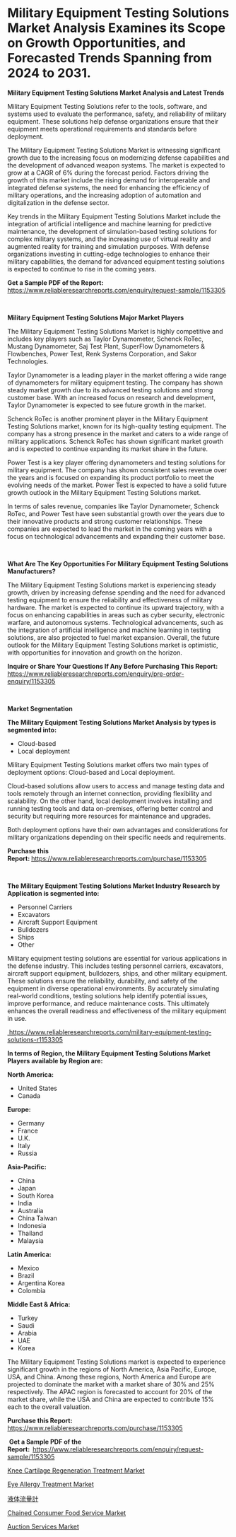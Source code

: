 <p><h1>Military Equipment Testing Solutions Market Analysis Examines its Scope on Growth Opportunities, and Forecasted Trends Spanning from 2024 to 2031.</h1></p><p><strong>Military Equipment Testing Solutions Market Analysis and Latest Trends</strong></p>
<p><p>Military Equipment Testing Solutions refer to the tools, software, and systems used to evaluate the performance, safety, and reliability of military equipment. These solutions help defense organizations ensure that their equipment meets operational requirements and standards before deployment.</p><p>The Military Equipment Testing Solutions Market is witnessing significant growth due to the increasing focus on modernizing defense capabilities and the development of advanced weapon systems. The market is expected to grow at a CAGR of 6% during the forecast period. Factors driving the growth of this market include the rising demand for interoperable and integrated defense systems, the need for enhancing the efficiency of military operations, and the increasing adoption of automation and digitalization in the defense sector.</p><p>Key trends in the Military Equipment Testing Solutions Market include the integration of artificial intelligence and machine learning for predictive maintenance, the development of simulation-based testing solutions for complex military systems, and the increasing use of virtual reality and augmented reality for training and simulation purposes. With defense organizations investing in cutting-edge technologies to enhance their military capabilities, the demand for advanced equipment testing solutions is expected to continue to rise in the coming years.</p></p>
<p><strong>Get a Sample PDF of the Report:&nbsp;</strong> <a href="https://www.reliableresearchreports.com/enquiry/request-sample/1153305">https://www.reliableresearchreports.com/enquiry/request-sample/1153305</a></p>
<p>&nbsp;</p>
<p><strong>Military Equipment Testing Solutions Major Market Players</strong></p>
<p><p>The Military Equipment Testing Solutions Market is highly competitive and includes key players such as Taylor Dynamometer, Schenck RoTec, Mustang Dynamometer, Saj Test Plant, SuperFlow Dynamometers & Flowbenches, Power Test, Renk Systems Corporation, and Sakor Technologies.</p><p>Taylor Dynamometer is a leading player in the market offering a wide range of dynamometers for military equipment testing. The company has shown steady market growth due to its advanced testing solutions and strong customer base. With an increased focus on research and development, Taylor Dynamometer is expected to see future growth in the market.</p><p>Schenck RoTec is another prominent player in the Military Equipment Testing Solutions market, known for its high-quality testing equipment. The company has a strong presence in the market and caters to a wide range of military applications. Schenck RoTec has shown significant market growth and is expected to continue expanding its market share in the future.</p><p>Power Test is a key player offering dynamometers and testing solutions for military equipment. The company has shown consistent sales revenue over the years and is focused on expanding its product portfolio to meet the evolving needs of the market. Power Test is expected to have a solid future growth outlook in the Military Equipment Testing Solutions market.</p><p>In terms of sales revenue, companies like Taylor Dynamometer, Schenck RoTec, and Power Test have seen substantial growth over the years due to their innovative products and strong customer relationships. These companies are expected to lead the market in the coming years with a focus on technological advancements and expanding their customer base.</p></p>
<p>&nbsp;</p>
<p><strong>What Are The Key Opportunities For Military Equipment Testing Solutions Manufacturers?</strong></p>
<p><p>The Military Equipment Testing Solutions market is experiencing steady growth, driven by increasing defense spending and the need for advanced testing equipment to ensure the reliability and effectiveness of military hardware. The market is expected to continue its upward trajectory, with a focus on enhancing capabilities in areas such as cyber security, electronic warfare, and autonomous systems. Technological advancements, such as the integration of artificial intelligence and machine learning in testing solutions, are also projected to fuel market expansion. Overall, the future outlook for the Military Equipment Testing Solutions market is optimistic, with opportunities for innovation and growth on the horizon.</p></p>
<p><strong>Inquire or Share Your Questions If Any Before Purchasing This Report:</strong> <a href="https://www.reliableresearchreports.com/enquiry/pre-order-enquiry/1153305">https://www.reliableresearchreports.com/enquiry/pre-order-enquiry/1153305</a></p>
<p>&nbsp;</p>
<p><strong>Market Segmentation</strong></p>
<p><strong>The Military Equipment Testing Solutions Market Analysis by types is segmented into:</strong></p>
<p><ul><li>Cloud-based</li><li>Local deployment</li></ul></p>
<p><p>Military Equipment Testing Solutions market offers two main types of deployment options: Cloud-based and Local deployment. </p><p>Cloud-based solutions allow users to access and manage testing data and tools remotely through an internet connection, providing flexibility and scalability. On the other hand, local deployment involves installing and running testing tools and data on-premises, offering better control and security but requiring more resources for maintenance and upgrades.</p><p>Both deployment options have their own advantages and considerations for military organizations depending on their specific needs and requirements.</p></p>
<p><strong>Purchase this Report:&nbsp;</strong><a href="https://www.reliableresearchreports.com/purchase/1153305">https://www.reliableresearchreports.com/purchase/1153305</a></p>
<p>&nbsp;</p>
<p><strong>The Military Equipment Testing Solutions Market Industry Research by Application is segmented into:</strong></p>
<p><ul><li>Personnel Carriers</li><li>Excavators</li><li>Aircraft Support Equipment</li><li>Bulldozers</li><li>Ships</li><li>Other</li></ul></p>
<p><p>Military equipment testing solutions are essential for various applications in the defense industry. This includes testing personnel carriers, excavators, aircraft support equipment, bulldozers, ships, and other military equipment. These solutions ensure the reliability, durability, and safety of the equipment in diverse operational environments. By accurately simulating real-world conditions, testing solutions help identify potential issues, improve performance, and reduce maintenance costs. This ultimately enhances the overall readiness and effectiveness of the military equipment in use.</p></p>
<p><a href="https://www.reliableresearchreports.com/military-equipment-testing-solutions-r1153305">&nbsp;https://www.reliableresearchreports.com/military-equipment-testing-solutions-r1153305</a></p>
<p><strong>In terms of Region, the Military Equipment Testing Solutions Market Players available by Region are:</strong></p>
<p>
    <p> <strong> North America: </strong>
        <ul>
            <li>United States</li>
            <li>Canada</li>
        </ul>
        </p> 
    <p> <strong> Europe: </strong>
        <ul>
            <li>Germany</li>
            <li>France</li>
            <li>U.K.</li>
            <li>Italy</li>
            <li>Russia</li>
        </ul>
        </p> 
    <p> <strong> Asia-Pacific: </strong>
        <ul>
            <li>China</li>
            <li>Japan</li>
            <li>South Korea</li>
            <li>India</li>
            <li>Australia</li>
            <li>China Taiwan</li>
            <li>Indonesia</li>
            <li>Thailand</li>
            <li>Malaysia</li>
        </ul>
        </p> 
    <p> <strong> Latin America: </strong>
        <ul>
            <li>Mexico</li>
            <li>Brazil</li>
            <li>Argentina Korea</li>
            <li>Colombia</li>
        </ul>
        </p> 
    <p> <strong> Middle East & Africa: </strong>
        <ul>
            <li>Turkey</li>
            <li>Saudi</li>
            <li>Arabia</li>
            <li>UAE</li>
            <li>Korea</li>
        </ul>
    </p>
    </p>
<p><p>The Military Equipment Testing Solutions market is expected to experience significant growth in the regions of North America, Asia Pacific, Europe, USA, and China. Among these regions, North America and Europe are projected to dominate the market with a market share of 30% and 25% respectively. The APAC region is forecasted to account for 20% of the market share, while the USA and China are expected to contribute 15% each to the overall valuation.</p></p>
<p><strong>Purchase this Report: </strong><a href="https://www.reliableresearchreports.com/purchase/1153305">https://www.reliableresearchreports.com/purchase/1153305</a></p>
<p>&nbsp;<strong>Get a Sample PDF of the Report:&nbsp;&nbsp;</strong><a href="https://www.reliableresearchreports.com/enquiry/request-sample/1153305">https://www.reliableresearchreports.com/enquiry/request-sample/1153305</a></p>
<p><strong></strong></p>
<p><p><a href="https://github.com/kosella/Market-Research-Report-List-3/blob/main/knee-cartilage-regeneration-treatment-market.md">Knee Cartilage Regeneration Treatment Market</a></p><p><a href="https://www.linkedin.com/pulse/eye-allergy-treatment-market-insight-trends-growth-forecasted-exdte?trackingId=P3N7kyukgYIC3b%2Bp%2BR0kUQ%3D%3D">Eye Allergy Treatment Market</a></p><p><a href="https://github.com/Fatimaklein1/Market-Research-Report-List-1/blob/main/403032062326.md">液体流量計</a></p><p><a href="https://github.com/kufem1/Market-Research-Report-List-2/blob/main/chained-consumer-food-service-market.md">Chained Consumer Food Service Market</a></p><p><a href="https://www.linkedin.com/pulse/auction-servicesnbspmarket-focuses-market-share-size-projected-y8tee?trackingId=VheDZeeicNSyh3ERr2sxoA%3D%3D">Auction Services Market</a></p></p>